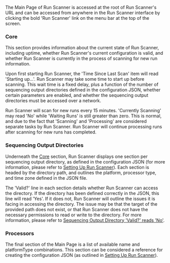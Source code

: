 <!-- TODO: Add image without any identifiable info in it -->

The Main Page of Run Scanner is accessed at the root of Run Scanner's URL
and can be accessed from anywhere in the Run Scanner interface by clicking
the bold 'Run Scanner' link on the menu bar at the top of the screen.

### Core
This section provides information about the current state of Run Scanner,
including uptime, whether Run Scanner's current configuration is valid, and
whether Run Scanner is currently in the process of scanning for new run
information.

Upon first starting Run Scanner, the 'Time Since Last Scan' item will read
'Starting up...'. Run Scanner may take some time to start up before scanning.
This wait time is a fixed delay, plus a function of the number of sequencing
output directories defined in the configuration JSON, whether certain parameters
are enabled, and whether the sequencing output directories must be accessed over
a network.

Run Scanner will scan for new runs every 15 minutes. 'Currently Scanning'
may read 'No' while 'Waiting Runs' is still greater than zero. This is normal,
 and due to the fact that 'Scanning' and 'Processing' are considered separate
tasks by Run Scanner. Run Scanner will continue processing runs after scanning
 for new runs has completed.

### Sequencing Output Directories
Underneath the [Core](#core) section, Run Scanner displays one
section per sequencing output directory, as defined in the configuration
JSON (for more information, please refer to
[Setting Up Run Scanner](../installation/#setting-up-run-scanner)). Each section
is headed by the directory path, and outlines the platform, processor type,
and time zone defined in the JSON file.

The 'Valid?' line in each section details whether Run Scanner can access the
directory. If the directory has been defined correctly in the JSON, this line
will read 'Yes'. If it does not, Run Scanner will outline the issues it is
facing in accessing the directory. The issue may be that the target of the
provided path does not exist, or that Run Scanner does not have the necessary
 permissions to read or write to the directory. For more information, please
refer to
[Sequencing Output Directory 'Valid?' reads 'No'](../troubleshooting/#sequencing-output-directory-valid-reads-no).

### Processors
The final section of the Main Page is a list of available name and
platformType combinations. This section can be considered a reference for
creating the configuration JSON (as outlined in
[Setting Up Run Scanner](../installation/#setting-up-run-scanner)).
